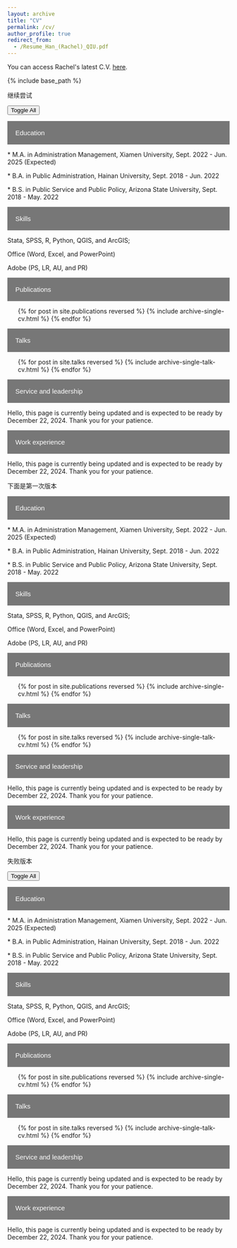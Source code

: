 ```yaml
---
layout: archive
title: "CV"
permalink: /cv/
author_profile: true
redirect_from:
  - /Resume_Han_(Rachel)_QIU.pdf
---
```

You can access Rachel's latest C.V. [here](https://raw.githubusercontent.com/qiuhan-star/hanrachelqiu.github.io/master/assets/Resume_Han_(Rachel)_QIU.pdf). 

{% include base_path %}

继续尝试
<!DOCTYPE html>
<html lang="en">
<head>
<meta charset="UTF-8">
<title>Collapsible List Example</title>
<style>
  .collapsible {
    background-color: #777;
    color: white;
    cursor: pointer;
    padding: 18px;
    width: 100%;
    border: none;
    text-align: left;
    outline: none;
    font-size: 15px;
  }

  .active, .collapsible:hover {
    background-color: #555;
  }

  .content {
    padding: 0 18px;
    display: none;
    overflow: hidden;
    background-color: #f1f1f1;
  }

  .toggle-all {
    position: fixed;
    top: 10px;
    right: 10px;
  }
</style>
</head>
<body>

<button class="toggle-all">Toggle All</button>

<button class="collapsible">Education</button>
<div class="content">
  <p>* M.A. in Administration Management, Xiamen University, Sept. 2022 - Jun. 2025 (Expected)</p>
  <p>* B.A. in Public Administration, Hainan University, Sept. 2018 - Jun. 2022</p>
  <p>* B.S. in Public Service and Public Policy, Arizona State University, Sept. 2018 - May. 2022</p>
</div>

<button class="collapsible">Skills</button>
<div class="content">
  <p>Stata, SPSS, R, Python, QGIS, and ArcGIS;</p>
  <p>Office (Word, Excel, and PowerPoint)</p>
  <p>Adobe (PS, LR, AU, and PR)</p>
</div>

<button class="collapsible">Publications</button>
<div class="content">
  <!-- Publications content here -->
  <ul>{% for post in site.publications reversed %}
    {% include archive-single-cv.html %}
  {% endfor %}</ul>
</div>

<button class="collapsible">Talks</button>
<div class="content">
  <!-- Talks content here -->
  <ul>{% for post in site.talks reversed %}
    {% include archive-single-talk-cv.html %}
  {% endfor %}</ul>
</div>

<button class="collapsible">Service and leadership</button>
<div class="content">
  <p>Hello, this page is currently being updated and is expected to be ready by December 22, 2024. Thank you for your patience.</p>
</div>

<button class="collapsible">Work experience</button>
<div class="content">
  <p>Hello, this page is currently being updated and is expected to be ready by December 22, 2024. Thank you for your patience.</p>
</div>

<script>
var coll = document.getElementsByClassName("collapsible");
var i;

for (i = 0; i < coll.length; i++) {
  coll[i].addEventListener("click", function() {
    var content = this.nextElementSibling;
    if (content.style.display === "block") {
      content.style.display = "none";
    } else {
      content.style.display = "block";
    }
    this.classList.toggle("active");
  });
}

// Function to toggle all collapsible content
function toggleAllContent(display) {
  for (i = 0; i < coll.length; i++) {
    var content = coll[i].nextElementSibling;
    content.style.display = display;
    coll[i].classList.toggle("active", display === "block");
  }
}

// Add click event listener to the toggle-all button
document.querySelector('.toggle-all').addEventListener('click', function() {
  var isAnyContentVisible = Array.from(coll).some(function(c) {
    return window.getComputedStyle(c.nextElementSibling).display === 'block';
  });
  toggleAllContent(isAnyContentVisible ? 'none' : 'block');
});
</script>

</body>
</html>




下面是第一次版本
<!DOCTYPE html>
<html lang="en">
<head>
<meta charset="UTF-8">
<title>Collapsible List Example</title>
<style>
  .collapsible {
    background-color: #777;
    color: white;
    cursor: pointer;
    padding: 18px;
    width: 100%;
    border: none;
    text-align: left;
    outline: none;
    font-size: 15px;
  }

  .active, .collapsible:hover {
    background-color: #555;
  }

  .content {
    padding: 0 18px;
    display: none;
    overflow: hidden;
    background-color: #f1f1f1;
  }
</style>
</head>
<body>

<button class="collapsible">Education</button>
<div class="content">
  <p>* M.A. in Administration Management, Xiamen University, Sept. 2022 - Jun. 2025 (Expected)</p>
  <p>* B.A. in Public Administration, Hainan University, Sept. 2018 - Jun. 2022</p>
  <p>* B.S. in Public Service and Public Policy, Arizona State University, Sept. 2018 - May. 2022</p>
</div>

<button class="collapsible">Skills</button>
<div class="content">
  <p>Stata, SPSS, R, Python, QGIS, and ArcGIS;</p>
  <p>Office (Word, Excel, and PowerPoint)</p>
  <p>Adobe (PS, LR, AU, and PR)</p>
</div>

<button class="collapsible">Publications</button>
<div class="content">
  <!-- Publications content here -->
  <ul>{% for post in site.publications reversed %}
    {% include archive-single-cv.html %}
  {% endfor %}</ul>
</div>

<button class="collapsible">Talks</button>
<div class="content">
  <!-- Talks content here -->
  <ul>{% for post in site.talks reversed %}
    {% include archive-single-talk-cv.html  %}
  {% endfor %}</ul>
</div>

<button class="collapsible">Service and leadership</button>
<div class="content">
  <p>Hello, this page is currently being updated and is expected to be ready by December 22, 2024. Thank you for your patience.</p>
</div>

<button class="collapsible">Work experience</button>
<div class="content">
  <p>Hello, this page is currently being updated and is expected to be ready by December 22, 2024. Thank you for your patience.</p>
</div>

<script>
var coll = document.getElementsByClassName("collapsible");
var i;

for (i = 0; i < coll.length; i++) {
  coll[i].addEventListener("click", function() {
    this.classList.toggle("active");
    var content = this.nextElementSibling;
    if (content.style.display === "block") {
      content.style.display = "none";
    } else {
      content.style.display = "block";
    }
  });
}
</script>

</body>
</html>


失败版本

<!DOCTYPE html>
<html lang="en">
<head>
<meta charset="UTF-8">
<title>Collapsible List Example</title>
<style>
  .collapsible {
    background-color: #777;
    color: white;
    cursor: pointer;
    padding: 18px;
    width: 100%;
    border: none;
    text-align: left;
    outline: none;
    font-size: 15px;
  }

  .active, .collapsible:hover {
    background-color: #555;
  }

  .content {
    padding: 0 18px;
    display: none;
    overflow: hidden;
    background-color: #f1f1f1;
  }

  .toggle-all {
    position: fixed;
    top: 10px;
    right: 10px;
  }
</style>
</head>
<body>

<button class="toggle-all">Toggle All</button>

<button class="collapsible">Education</button>
<div class="content">
  <p>* M.A. in Administration Management, Xiamen University, Sept. 2022 - Jun. 2025 (Expected)</p>
  <p>* B.A. in Public Administration, Hainan University, Sept. 2018 - Jun. 2022</p>
  <p>* B.S. in Public Service and Public Policy, Arizona State University, Sept. 2018 - May. 2022</p>
</div>

<button class="collapsible">Skills</button>
<div class="content">
  <p>Stata, SPSS, R, Python, QGIS, and ArcGIS;</p>
  <p>Office (Word, Excel, and PowerPoint)</p>
  <p>Adobe (PS, LR, AU, and PR)</p>
</div>

<button class="collapsible">Publications</button>
<div class="content">
  <!-- Publications content here -->
  <ul>{% for post in site.publications reversed %}
    {% include archive-single-cv.html %}
  {% endfor %}</ul>
</div>

<button class="collapsible">Talks</button>
<div class="content">
  <!-- Talks content here -->
  <ul>{% for post in site.talks reversed %}
    {% include archive-single-talk-cv.html  %}
  {% endfor %}</ul>
</div>

<button class="collapsible">Service and leadership</button>
<div class="content">
  <p>Hello, this page is currently being updated and is expected to be ready by December 22, 2024. Thank you for your patience.</p>
</div>

<button class="collapsible">Work experience</button>
<div class="content">
  <p>Hello, this page is currently being updated and is expected to be ready by December 22, 2024. Thank you for your patience.</p>
</div>

<script>
var coll = document.getElementsByClassName("collapsible");
var i;

for (i = 0; i < coll.length; i++) {
  coll[i].addEventListener("click", function() {
    this.classList.toggle("active");
    var content = this.nextElementSibling;
    if (content.style.display === "block") {
      content.style.display = "none";
    } else {
      content.style.display = "block";
    }
  });
}

// Function to toggle all collapsible content
function toggleAllContent(display) {
  for (i = 0; i < coll.length; i++) {
    var content = coll[i].nextElementSibling;
    content.style.display = display;
    coll[i].classList.toggle("active", display === "block");
  }
}

// Add click event listener to the toggle-all button
document.querySelector('.toggle-all').addEventListener('click', function() {
  var isAnyContentVisible = Array.from(coll).some(function(c) {
    return window.getComputedStyle(c.nextElementSibling).display === 'block';
  });
  toggleAllContent(isAnyContentVisible ? 'none' : 'block');
});
</script>

</body>
</html>